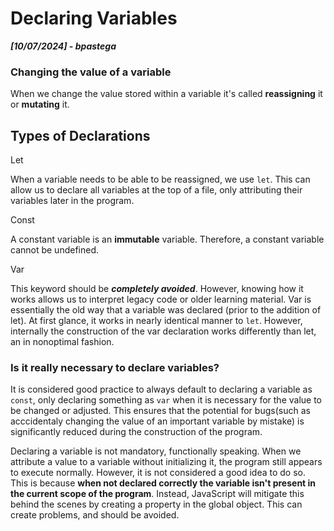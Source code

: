 # Declaring Variables

***[10/07/2024] - bpastega***

<h3>Changing the value of a variable</h3>

When we change the value stored within a variable it's called **reassigning** it or **mutating** it. 

<h2>Types of Declarations</h2>
  
<dl>
  
  <dt>Let</dt>
  
   When a variable needs to be able to be reassigned, we use ```let```. This can allow us to declare all variables at the top of a file, only attributing their variables later in the program. </dd>
  <dt>Const</dt>
  
   A constant variable is an **immutable** variable. Therefore, a constant variable cannot be undefined. 

  <dt>Var</dt>

  This keyword should be ***completely avoided***. However, knowing how it works allows us to interpret legacy code or older learning material. Var is essentially the old way that a variable was declared (prior to the addition of let). 
  At first glance, it works in nearly identical manner to ```let```. However, internally the construction of the var declaration works differently than let, an in nonoptimal fashion.



<h3>Is it really necessary to declare variables?</h3>

It is considered good practice to always default to declaring a variable as ```const```, only declaring something as ```var``` when it is necessary for the value to be changed or adjusted. 
This ensures that the potential for bugs(such as acccidentaly changing the value of an important variable by mistake) is significantly reduced during the construction of the program. 

Declaring a variable is not mandatory, functionally speaking. When we attribute a value to a variable without initializing it, the program still appears to execute normally. However, it is not considered a good idea to do so.
This is because **when not declared correctly the variable isn't present in the current scope of the program**. Instead, JavaScript will mitigate this behind the scenes by creating a property in the global object. 
This can create problems, and should be avoided.
